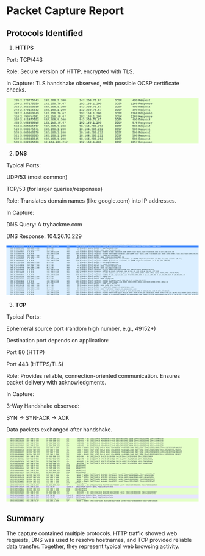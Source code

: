 # Packet Capture Report

## Protocols Identified

1. **HTTPS**

Port: TCP/443

Role: Secure version of HTTP, encrypted with TLS.

In Capture: TLS handshake observed, with possible OCSP certificate checks.

![HTTPS Capture screenshot](HTTPS.png)

2. **DNS**
   
Typical Ports:

UDP/53 (most common)

TCP/53 (for larger queries/responses)

Role: Translates domain names (like google.com) into IP addresses.

In Capture:

DNS Query: A tryhackme.com

DNS Response: 104.26.10.229

![DNS Capture screenshot](DNS.png)

3. **TCP**

Typical Ports:

Ephemeral source port (random high number, e.g., 49152+)

Destination port depends on application:

Port 80 (HTTP)

Port 443 (HTTPS/TLS)

Role: Provides reliable, connection-oriented communication. Ensures packet delivery with acknowledgments.

In Capture:

3-Way Handshake observed:

SYN → SYN-ACK → ACK

Data packets exchanged after handshake.

![TCP Capture screenshot](TCP.png)

## Summary
The capture contained multiple protocols. HTTP traffic showed web requests, DNS was used to resolve hostnames, and TCP provided reliable data transfer. Together, they represent typical web browsing activity.
